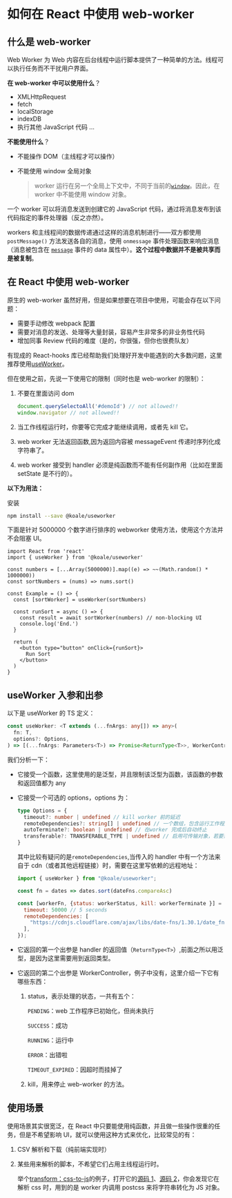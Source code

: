 # 如何在 React 中使用 web-worker

## 什么是 web-worker

Web Worker 为 Web 内容在后台线程中运行脚本提供了一种简单的方法。线程可以执行任务而不干扰用户界面。

**在 web-worker 中可以使用什么**？

- XMLHttpRequest
- fetch
- localStorage
- indexDB
- 执行其他 JavaScript 代码 ...

**不能使用什么**？

- 不能操作 DOM（主线程才可以操作）

- 不能使用 window 全局对象

  > worker 运行在另一个全局上下文中，不同于当前的[`window`](https://developer.mozilla.org/zh-CN/docs/Web/API/Window)。因此，在 worker 中不能使用 window 对象。

一个 worker 可以将消息发送到创建它的 JavaScript 代码，通过将消息发布到该代码指定的事件处理器（反之亦然）。

workers 和主线程间的数据传递通过这样的消息机制进行——双方都使用 `postMessage()` 方法发送各自的消息，使用 `onmessage` 事件处理函数来响应消息（消息被包含在 [`message`](https://developer.mozilla.org/zh-CN/docs/Web/API/BroadcastChannel/message_event) 事件的 data 属性中）。**这个过程中数据并不是被共享而是被复制**。

## 在 React 中使用 web-worker

原生的 web-worker 虽然好用，但是如果想要在项目中使用，可能会存在以下问题：

- 需要手动修改 webpack 配置
- 需要对消息的发送、处理等大量封装，容易产生非常多的非业务性代码
- 增加同事 Review 代码的难度（是的，你很强，但你也很费队友）

有现成的 React-hooks 库已经帮助我们处理好开发中能遇到的大多数问题，这里推荐使用[useWorker](https://github.com/alewin/useWorker)。

但在使用之前，先说一下使用它的限制（同时也是 web-worker 的限制）：

1. 不要在里面访问 dom

   ```js
   document.querySelectoAll('#demoId') // not allowed!!
   window.navigator // not allowed!!
   ```

2. 当工作线程运行时，你要等它完成才能继续调用，或者先 kill 它。

3. web worker 无法返回函数,因为返回内容被 messageEvent 传递时序列化成字符串了。

4. web worker 接受到 handler 必须是纯函数而不能有任何副作用（比如在里面 setState 是不行的）。

**以下为用法：**

安装

```bash
npm install --save @koale/useworker
```

下面是针对 5000000 个数字进行排序的 webworker 使用方法，使用这个方法并不会阻塞 UI。

```tsx
import React from 'react'
import { useWorker } from '@koale/useworker'

const numbers = [...Array(5000000)].map((e) => ~~(Math.random() * 1000000))
const sortNumbers = (nums) => nums.sort()

const Example = () => {
  const [sortWorker] = useWorker(sortNumbers)

  const runSort = async () => {
    const result = await sortWorker(numbers) // non-blocking UI
    console.log('End.')
  }

  return (
    <button type="button" onClick={runSort}>
      Run Sort
    </button>
  )
}
```

## useWorker 入参和出参

以下是 useWorker 的 TS 定义：

```ts
const useWorker: <T extends (...fnArgs: any[]) => any>(
  fn: T,
  options?: Options,
) => [(...fnArgs: Parameters<T>) => Promise<ReturnType<T>>, WorkerController]
```

我们分析一下：

- 它接受一个函数，这里使用的是泛型，并且限制该泛型为函数，该函数的参数和返回值都为 any

- 它接受一个可选的 options，options 为：

  ```typescript
  type Options = {
    timeout?: number | undefined // kill worker 前的延迟
    remoteDependencies?: string[] | undefined // 一个数组，包含运行工作程序所需的远程依赖项
    autoTerminate?: boolean | undefined // 在worker 完成后自动终止
    transferable?: TRANSFERABLE_TYPE | undefined // 启用可传输对象，若要禁用，请设置可传输：“none”
  }
  ```

  其中比较有疑问的是`remoteDependencies`,当传入的 handler 中有一个方法来自于 cdn（或者其他远程链接）时，需要在这里写依赖的远程地址：

  ```jsx
  import { useWorker } from "@koale/useworker";

  const fn = dates => dates.sort(dateFns.compareAsc)

  const [workerFn, {status: workerStatus, kill: workerTerminate }] = useWorker(fn, {
    timeout: 50000 // 5 seconds
    remoteDependencies: [
      "https://cdnjs.cloudflare.com/ajax/libs/date-fns/1.30.1/date_fns.js" // dateFns
    ],
  });
  ```

- 它返回的第一个出参是 handler 的返回值（`ReturnType<T>`）,前面之所以用泛型，是因为这里需要用到返回类型。

- 它返回的第二个出参是 WorkerController，例子中没有，这里介绍一下它有哪些东西：

  1. status，表示处理的状态，一共有五个：

     `PENDING`：web 工作程序已初始化，但尚未执行

     `SUCCESS`：成功

     `RUNNING`：运行中

     `ERROR`：出错啦

     `TIMEOUT_EXPIRED`：因超时而挂掉了

  2. kill，用来停止 web-worker 的方法。

## 使用场景

使用场景其实很宽泛，在 React 中只要能使用纯函数，并且做一些操作很重的任务，但是不希望影响 UI，就可以使用这种方式来优化，比较常见的有：

1. CSV 解析和下载（纯前端实现时）

2. 某些用来解析的脚本，不希望它们占用主线程运行时。

   举个[transform：css-to-js](https://transform.tools/css-to-js)的例子，打开它的[源码 1](https://github.com/ritz078/transform/blob/master/pages/css-to-js.tsx)、[源码 2](https://github.com/ritz078/transform/blob/master/workers/postcss.worker.ts)，你会发现它在解析 css 时，用到的是 worker 内调用 postcss 来将字符串转化为 JS 对象。
